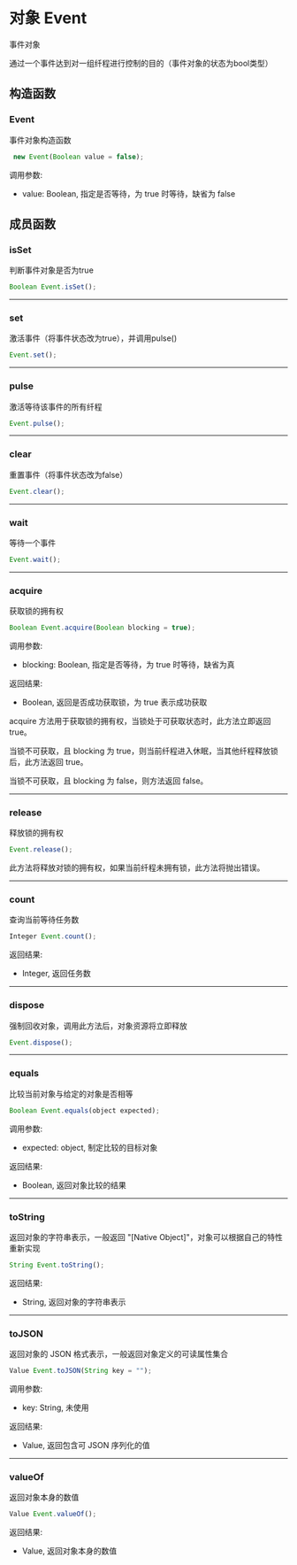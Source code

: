# 对象 Event
事件对象

通过一个事件达到对一组纤程进行控制的目的（事件对象的状态为bool类型）

## 构造函数
        
### Event
事件对象构造函数
```JavaScript
 new Event(Boolean value = false);
```

调用参数:
* value: Boolean, 指定是否等待，为 true 时等待，缺省为 false

## 成员函数
        
### isSet
判断事件对象是否为true
```JavaScript
Boolean Event.isSet();
```

--------------------------
### set
激活事件（将事件状态改为true），并调用pulse()
```JavaScript
Event.set();
```

--------------------------
### pulse
激活等待该事件的所有纤程
```JavaScript
Event.pulse();
```

--------------------------
### clear
重置事件（将事件状态改为false）
```JavaScript
Event.clear();
```

--------------------------
### wait
等待一个事件
```JavaScript
Event.wait();
```

--------------------------
### acquire
获取锁的拥有权
```JavaScript
Boolean Event.acquire(Boolean blocking = true);
```

调用参数:
* blocking: Boolean, 指定是否等待，为 true 时等待，缺省为真

返回结果:
* Boolean, 返回是否成功获取锁，为 true 表示成功获取

acquire 方法用于获取锁的拥有权，当锁处于可获取状态时，此方法立即返回 true。

当锁不可获取，且 blocking 为 true，则当前纤程进入休眠，当其他纤程释放锁后，此方法返回 true。

当锁不可获取，且 blocking 为 false，则方法返回 false。

--------------------------
### release
释放锁的拥有权
```JavaScript
Event.release();
```

此方法将释放对锁的拥有权，如果当前纤程未拥有锁，此方法将抛出错误。

--------------------------
### count
查询当前等待任务数
```JavaScript
Integer Event.count();
```

返回结果:
* Integer, 返回任务数

--------------------------
### dispose
强制回收对象，调用此方法后，对象资源将立即释放
```JavaScript
Event.dispose();
```

--------------------------
### equals
比较当前对象与给定的对象是否相等
```JavaScript
Boolean Event.equals(object expected);
```

调用参数:
* expected: object, 制定比较的目标对象

返回结果:
* Boolean, 返回对象比较的结果

--------------------------
### toString
返回对象的字符串表示，一般返回 "[Native Object]"，对象可以根据自己的特性重新实现
```JavaScript
String Event.toString();
```

返回结果:
* String, 返回对象的字符串表示

--------------------------
### toJSON
返回对象的 JSON 格式表示，一般返回对象定义的可读属性集合
```JavaScript
Value Event.toJSON(String key = "");
```

调用参数:
* key: String, 未使用

返回结果:
* Value, 返回包含可 JSON 序列化的值

--------------------------
### valueOf
返回对象本身的数值
```JavaScript
Value Event.valueOf();
```

返回结果:
* Value, 返回对象本身的数值

